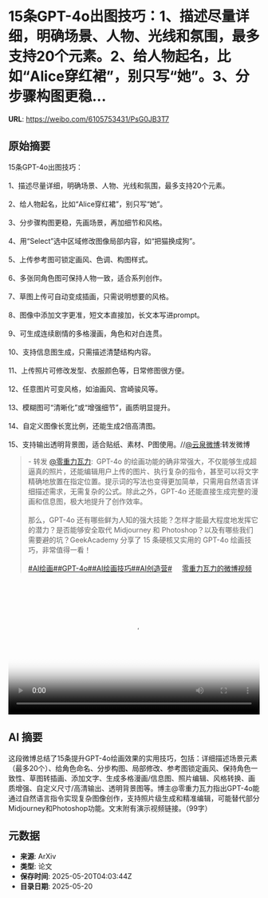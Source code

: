 # 15条GPT-4o出图技巧：1、描述尽量详细，明确场景、人物、光线和氛围，最多支持20个元素。2、给人物起名，比如“Alice穿红裙”，别只写“她”。3、分步骤构图更稳...

**URL**: https://weibo.com/6105753431/PsG0JB3T7

## 原始摘要

15条GPT-4o出图技巧：<br><br>1、描述尽量详细，明确场景、人物、光线和氛围，最多支持20个元素。<br><br>2、给人物起名，比如“Alice穿红裙”，别只写“她”。<br><br>3、分步骤构图更稳，先画场景，再加细节和风格。<br><br>4、用“Select”选中区域修改图像局部内容，如“把猫换成狗”。<br><br>5、上传参考图可锁定画风、色调、构图样式。<br><br>6、多张同角色图可保持人物一致，适合系列创作。<br><br>7、草图上传可自动变成插画，只需说明想要的风格。<br><br>8、图像中添加文字更准，短文本直接加，长文本写进prompt。<br><br>9、可生成连续剧情的多格漫画，角色和对白连贯。<br><br>10、支持信息图生成，只需描述清楚结构内容。<br><br>11、上传照片可修改发型、衣服颜色等，日常修图很方便。<br><br>12、任意图片可变风格，如油画风、宫崎骏风等。<br><br>13、模糊图可“清晰化”或“增强细节”，画质明显提升。<br><br>14、自定义图像长宽比例，还能生成2倍高清图。<br><br>15、支持输出透明背景图，适合贴纸、素材、P图使用。//<a href="https://weibo.com/n/%E4%BA%91%E6%B3%89%E5%BE%AE%E5%8D%9A">@云泉微博</a>:转发微博<br><blockquote> - 转发 <a href="https://weibo.com/2192828333" target="_blank">@零重力瓦力</a>: GPT-4o 的绘画功能的确非常强大，不仅能够生成超逼真的照片，还能编辑用户上传的图片、执行复杂的指令，甚至可以将文字精确地放置在指定位置。提示词的写法也变得更加简单，只需用自然语言详细描述需求，无需复杂的公式。除此之外，GPT-4o 还能直接生成完整的漫画和信息图，极大地提升了创作效率。<br><br>那么，GPT-4o 还有哪些鲜为人知的强大技能？怎样才能最大程度地发挥它的潜力？是否能够安全取代 Midjourney 和 Photoshop？以及有哪些我们需要避的坑？GeekAcademy 分享了 15 条硬核又实用的 GPT-4o 绘画技巧，非常值得一看！<br><br><a href="https://m.weibo.cn/search?containerid=231522type%3D1%26t%3D10%26q%3D%23AI%E7%BB%98%E7%94%BB%23&amp;extparam=%23AI%E7%BB%98%E7%94%BB%23" data-hide=""><span class="surl-text">#AI绘画#</span></a><a href="https://m.weibo.cn/search?containerid=231522type%3D1%26t%3D10%26q%3D%23GPT-4o%23&amp;extparam=%23GPT-4o%23" data-hide=""><span class="surl-text">#GPT-4o#</span></a><a href="https://m.weibo.cn/search?containerid=231522type%3D1%26t%3D10%26q%3D%23AI%E7%BB%98%E7%94%BB%E6%8A%80%E5%B7%A7%23&amp;extparam=%23AI%E7%BB%98%E7%94%BB%E6%8A%80%E5%B7%A7%23" data-hide=""><span class="surl-text">#AI绘画技巧#</span></a><a href="https://m.weibo.cn/search?containerid=231522type%3D1%26t%3D10%26q%3D%23AI%E5%88%9B%E9%80%A0%E8%90%A5%23" data-hide=""><span class="surl-text">#AI创造营#</span></a> <a href="https://video.weibo.com/show?fid=1034:5167996260515871" data-hide=""><span class="url-icon"><img style="width: 1rem;height: 1rem" src="https://h5.sinaimg.cn/upload/2015/09/25/3/timeline_card_small_video_default.png" referrerpolicy="no-referrer"></span><span class="surl-text">零重力瓦力的微博视频</span></a></blockquote><br clear="both"><div style="clear: both"></div><video controls="controls" poster="https://tvax1.sinaimg.cn/orj480/82b3e7adgy1i1kpse464cj21hc0u0gzl.jpg" style="width: 100%"><source src="https://f.video.weibocdn.com/o0/PfC21e8Vlx08omC9oNri010412059CeN0E020.mp4?label=mp4_720p&amp;template=1440x720.25.0&amp;ori=0&amp;ps=1CwnkDw1GXwCQx&amp;Expires=1747717394&amp;ssig=HfojFU%2FE7W&amp;KID=unistore,video"><source src="https://f.video.weibocdn.com/o0/6DJ2zbuslx08omC7D4MM01041202EHwF0E010.mp4?label=mp4_hd&amp;template=960x480.25.0&amp;ori=0&amp;ps=1CwnkDw1GXwCQx&amp;Expires=1747717394&amp;ssig=%2BHe%2F0z0mAe&amp;KID=unistore,video"><source src="https://f.video.weibocdn.com/o0/aH6zMPX0lx08omC6pebC01041201G2mL0E010.mp4?label=mp4_ld&amp;template=720x360.25.0&amp;ori=0&amp;ps=1CwnkDw1GXwCQx&amp;Expires=1747717394&amp;ssig=t%2FwI3TWgkp&amp;KID=unistore,video"><p>视频无法显示，请前往<a href="https://video.weibo.com/show?fid=1034%3A5167996260515871" target="_blank" rel="noopener noreferrer">微博视频</a>观看。</p></video>

## AI 摘要

这段微博总结了15条提升GPT-4o绘画效果的实用技巧，包括：详细描述场景元素（最多20个）、给角色命名、分步构图、局部修改、参考图锁定画风、保持角色一致性、草图转插画、添加文字、生成多格漫画/信息图、照片编辑、风格转换、画质增强、自定义尺寸/高清输出、透明背景图等。博主@零重力瓦力指出GPT-4o能通过自然语言指令实现复杂图像创作，支持照片级生成和精准编辑，可能替代部分Midjourney和Photoshop功能。文末附有演示视频链接。（99字）

## 元数据

- **来源**: ArXiv
- **类型**: 论文
- **保存时间**: 2025-05-20T04:03:44Z
- **目录日期**: 2025-05-20
